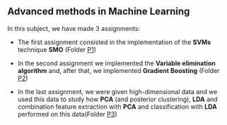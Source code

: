 Advanced methods in Machine Learning
---

In this subject, we have made 3 assignments:

- The first assignment consisted in the implementation of the **SVMs** technique **SMO** (Folder [P1](https://github.com/fjsaezm/mcd-maaa/tree/main/P1))

- In the second assignment we implemented the **Variable elimination algorithm** and, after that, we implemented **Gradient Boosting** (Folder [P2](https://github.com/fjsaezm/mcd-maaa/tree/main/P2))

- In the last assignment, we were given high-dimensional data and we used this data to study how **PCA** (and posterior clustering), **LDA** and combination feature extraction with **PCA** and classification with **LDA** performed on this data(Folder [P3](https://github.com/fjsaezm/mcd-maaa/tree/main/P3))
